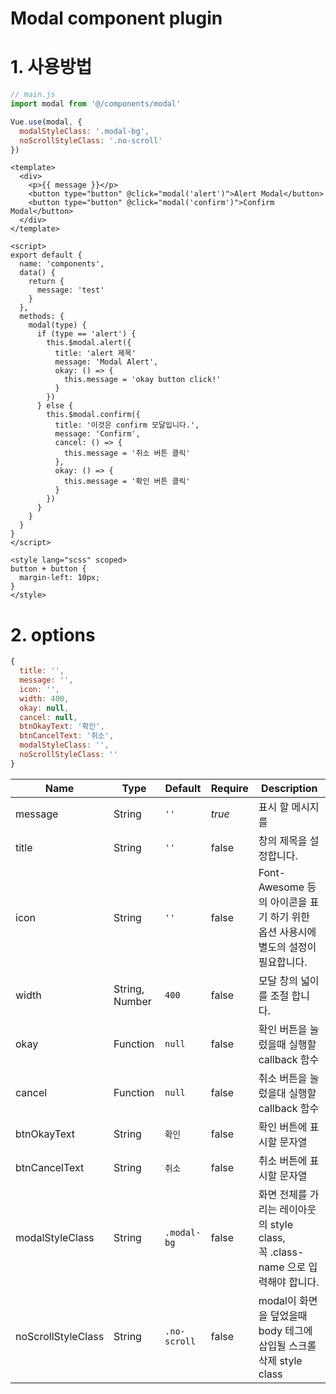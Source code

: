 # Modal component plugin

# 1. 사용방법
```javascript
// main.js
import modal from '@/components/modal'

Vue.use(modal, {
  modalStyleClass: '.modal-bg',
  noScrollStyleClass: '.no-scroll'
})
```

```Vue
<template>
  <div>
    <p>{{ message }}</p>
    <button type="button" @click="modal('alert')">Alert Modal</button>
    <button type="button" @click="modal('confirm')">Confirm Modal</button>
  </div>
</template>

<script>
export default {
  name: 'components',
  data() {
    return {
      message: 'test'
    }
  },
  methods: {
    modal(type) {
      if (type == 'alert') {
        this.$modal.alert({
          title: 'alert 제목'
          message: 'Modal Alert',
          okay: () => {
            this.message = 'okay button click!'
          }
        })
      } else {
        this.$modal.confirm({
          title: '이것은 confirm 모달입니다.',
          message: 'Confirm',
          cancel: () => {
            this.message = '취소 버튼 클릭'
          },
          okay: () => {
            this.message = '확인 버튼 클릭'
          }
        })
      }
    }
  }
}
</script>

<style lang="scss" scoped>
button + button {
  margin-left: 10px;
}
</style>
```

# 2. options
```javascript
{
  title: '',
  message: '',
  icon: '',
  width: 400,
  okay: null,
  cancel: null,
  btnOkayText: '확인',
  btnCancelText: '취소',
  modalStyleClass: '',
  noScrollStyleClass: ''
}
```
| Name | Type | Default | Require | Description |
|-------|---- |---------|---------|-------------|
| message | String | <code>''</code> | *true* | 표시 할 메시지를 |
| title | String | <code>''</code> | false | 창의 제목을 설정합니다. |
| icon | String | <code>''</code> | false | Font-Awesome 등의 아이콘을 표기 하기 위한 옵션 사용시에 별도의 설정이 필요합니다. |
| width | String, Number | <code>400</code> | false | 모달 창의 넓이를 조절 합니다. |
| okay | Function | <code>null</code> | false | 확인 버튼을 눌렀을때 실행할 callback 함수 |
| cancel | Function | <code>null</code> | false | 취소 버튼을 눌렀을대 실행할 callback 함수 |
| btnOkayText | String | <code>확인</code> | false | 확인 버튼에 표시할 문자열 |
| btnCancelText | String | <code>취소</code> | false | 취소 버튼에 표시할 문자열 |
| modalStyleClass | String | <code>.modal-bg</code> | false | 화면 전체를 가리는 레이아웃의 style class, <br> 꼭 .class-name 으로 입력해야 합니다.|
| noScrollStyleClass | String | <code>.no-scroll</code> | false | modal이 화면을 덮었을때 body 테그에 삽입될 스크롤 삭제 style class |